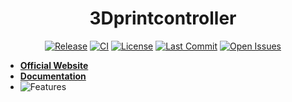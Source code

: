 <div align="center">

# 3Dprintcontroller

[![Release](https://img.shields.io/github/v/release/twihno/3Dprintcontroller)](https://github.com/twihno/3Dprintcontroller/releases)
[![CI](https://github.com/twihno/3dprintcontroller/actions/workflows/main.yml/badge.svg)](https://github.com/twihno/3dprintcontroller/actions/workflows/main.yml)
[![License](https://img.shields.io/badge/license-MIT-blue.svg?style=flat)](https://github.com/twihno/3Dprintcontroller/blob/main/LICENSE)
[![Last Commit](https://img.shields.io/github/last-commit/twihno/3Dprintcontroller)](https://github.com/twihno/3Dprintcontroller/commits)
[![Open Issues](https://img.shields.io/github/issues-raw/twihno/3Dprintcontroller)](https://github.com/twihno/3Dprintcontroller/issues)

</div>

- **[Official Website](https://github.com/twihno/3Dprintcontroller)**
- **[Documentation](https://github.com/twihno/3Dprintcontroller/wiki)**
- ![Features](https://github.com/twihno/3dprintcontroller/wiki/Featurelist)

